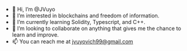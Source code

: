 - 👋 Hi, I’m @JVuyo
- 👀 I’m interested in blockchains and freedom of information. 
- 🌱 I’m currently learning Solidity, Typescript, and C++. 
- 💞️ I’m looking to collaborate on anything that gives me the chance to learn and improve. 
- 📫 You can reach me at jvuyovich99@gmail.com

<!---
JVuyo/JVuyo is a ✨ special ✨ repository because its `README.md` (this file) appears on your GitHub profile.
You can click the Preview link to take a look at your changes.
--->
